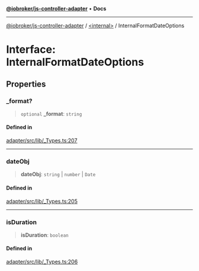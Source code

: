 [**@iobroker/js-controller-adapter**](../../README.md) • **Docs**

***

[@iobroker/js-controller-adapter](../../globals.md) / [\<internal\>](../README.md) / InternalFormatDateOptions

# Interface: InternalFormatDateOptions

## Properties

### \_format?

> `optional` **\_format**: `string`

#### Defined in

[adapter/src/lib/\_Types.ts:207](https://github.com/ioBroker/ioBroker.js-controller/blob/a32b7b151b5fe0ae96a8a5f086299f18b48e287b/packages/adapter/src/lib/_Types.ts#L207)

***

### dateObj

> **dateObj**: `string` \| `number` \| `Date`

#### Defined in

[adapter/src/lib/\_Types.ts:205](https://github.com/ioBroker/ioBroker.js-controller/blob/a32b7b151b5fe0ae96a8a5f086299f18b48e287b/packages/adapter/src/lib/_Types.ts#L205)

***

### isDuration

> **isDuration**: `boolean`

#### Defined in

[adapter/src/lib/\_Types.ts:206](https://github.com/ioBroker/ioBroker.js-controller/blob/a32b7b151b5fe0ae96a8a5f086299f18b48e287b/packages/adapter/src/lib/_Types.ts#L206)

